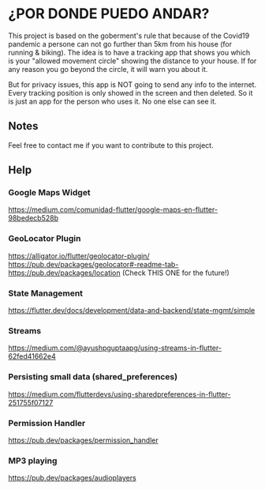 # ¿POR DONDE PUEDO ANDAR?

This project is based on the goberment's rule that because of the Covid19 pandemic a persone can not go further than 5km from his house (for running & biking).
The idea is to have a tracking app that shows you which is your "allowed movement circle" showing the distance to your house.
If for any reason you go beyond the circle, it will warn you about it.

But for privacy issues, this app is NOT going to send any info to the internet. Every tracking position is only showed in the screen and then deleted.
So it is just an app for the person who uses it. No one else can see it.

## Notes

Feel free to contact me if you want to contribute to this project.

## Help

### Google Maps Widget

https://medium.com/comunidad-flutter/google-maps-en-flutter-98bedecb528b


### GeoLocator Plugin

https://alligator.io/flutter/geolocator-plugin/
https://pub.dev/packages/geolocator#-readme-tab-
https://pub.dev/packages/location (Check THIS ONE for the future!)


### State Management

https://flutter.dev/docs/development/data-and-backend/state-mgmt/simple


### Streams

https://medium.com/@ayushpguptaapg/using-streams-in-flutter-62fed41662e4

### Persisting small data (shared_preferences)

https://medium.com/flutterdevs/using-sharedpreferences-in-flutter-251755f07127

### Permission Handler

https://pub.dev/packages/permission_handler


### MP3 playing

https://pub.dev/packages/audioplayers
